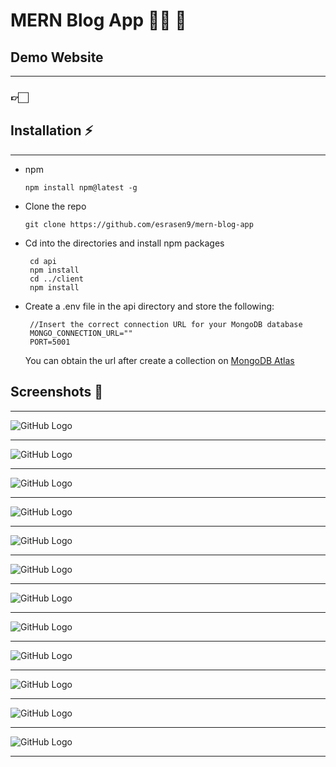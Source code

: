 # MERN Blog App 👩‍💻 🚀

## Demo Website
<hr>

### 👉🏻

## Installation ⚡
<hr>
<ul>
<li>
<p>npm</p>
<pre>
<code>npm install npm@latest -g
</code></pre>
    </li>
    <li>
<p>Clone the repo</p>
<pre>
<code>git clone https://github.com/esrasen9/mern-blog-app</code>
</pre>
<li>
<p>Cd into the directories and install npm packages</p>
<pre>
<code> cd api </code>
<code> npm install</code>
<code> cd ../client</code>
<code> npm install</code>
</pre>
</li>
<li>
Create a .env file in the api directory and store the following:
<pre>
<code> //Insert the correct connection URL for your MongoDB database
 MONGO_CONNECTION_URL=""</code>
<code> PORT=5001</code>
</pre>
You can obtain the url after create a collection on 
<a href="https://www.mongodb.com/atlas/database">MongoDB Atlas</a>
</li>
</ul>

## Screenshots :camera_flash:
<hr>

![GitHub Logo](./screenshots/1.png)

<hr>

![GitHub Logo](./screenshots/2.png)

<hr>

![GitHub Logo](./screenshots/3.png)

<hr>

![GitHub Logo](./screenshots/4.png)

<hr>

![GitHub Logo](./screenshots/5.png)

<hr>

![GitHub Logo](./screenshots/6.png)

<hr>

![GitHub Logo](./screenshots/7.png)

<hr>

![GitHub Logo](./screenshots/8.png)

<hr>

![GitHub Logo](./screenshots/9.png)

<hr>

![GitHub Logo](./screenshots/10.png)

<hr>

![GitHub Logo](./screenshots/11.png)

<hr>

![GitHub Logo](./screenshots/12.png)

<hr>